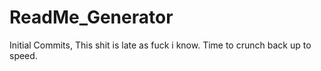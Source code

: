 # ReadMe_Generator

Initial Commits, This shit is late as fuck i know. Time to crunch back up to speed.
